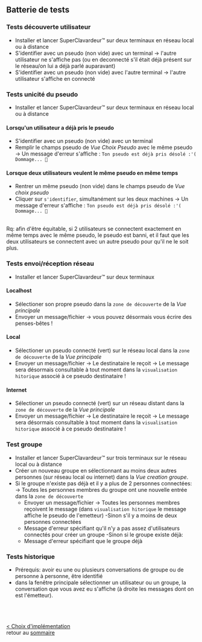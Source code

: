 ## Batterie de tests 

### Tests découverte utilisateur 
- Installer et lancer SuperClavardeur™ sur deux terminaux en réseau local ou à distance
- S'identifier avec un pseudo (non vide) avec un terminal
→ l'autre utilisateur ne s'affiche pas (ou en deconnecté s'il était déjà présent sur le réseau/on lui a déjà parlé auparavant)
- S'identifier avec un pseudo (non vide) avec l'autre terminal 
→ l'autre utilisateur s'affiche en connecté

### Tests unicité du pseudo 
- Installer et lancer SuperClavardeur™ sur deux terminaux en réseau local ou à distance

#### Lorsqu'un utilisateur a déjà pris le pseudo
- S'identifier avec un pseudo (non vide) avec un terminal
- Remplir le champs pseudo de *Vue Choix Pseudo* avec le même pseudo
→ Un message d'erreur s'affiche : `Ton pseudo est déjà pris désolé :'( Dommage... 🙈`

#### Lorsque deux utilisateurs veulent le même pseudo en même temps
- Rentrer un même pseudo (non vide) dans le champs pseudo de *Vue choix pseudo*
- Cliquer sur `s'identifier`, simultanément sur les deux machines
→ Un message d'erreur s'affiche : `Ton pseudo est déjà pris désolé :'( Dommage... 🙈`


<br>
Rq: afin d'être équitable, si 2 utilisateurs se connectent exactement en même temps avec le même pseudo, le pseudo est banni, et il faut que les deux utilisateurs se connectent avec un autre pseudo pour qu'il ne le soit plus.

### Tests envoi/réception réseau
- Installer et lancer SuperClavardeur™ sur deux terminaux

#### Localhost
- Sélectioner son propre pseudo dans la `zone de découverte` de la *Vue principale*
- Envoyer un message/fichier
→ vous pouvez désormais vous écrire des penses-bêtes !

#### Local
- Sélectioner un pseudo connecté (vert) sur le réseau local dans la `zone de découverte` de la *Vue principale*
- Envoyer un message/fichier
→ Le destinataire le reçoit
→ Le message sera désormais consultable à tout moment dans la `visualisation hitorique` associé à ce pseudo destinataire !

#### Internet 
- Sélectioner un pseudo connecté (vert) sur un réseau distant dans la `zone de découverte` de la *Vue principale*
- Envoyer un message/fichier
→ Le destinataire le reçoit 
→ Le message sera désormais consultable à tout moment dans la `visualisation hitorique` associé à ce pseudo destinataire !


### Test groupe
- Installer et lancer SuperClavardeur™ sur trois terminaux sur le réseau local ou à distance 
- Créer un nouveau groupe en sélectionnant au moins deux autres personnes (sur réseau local ou internet) dans la *Vue creation groupe*.
- Si le groupe n'existe pas déjà et il y a plus de 2 personnes connectées:
    → Toutes les personnes membres du groupe ont une nouvelle entrée dans la `zone de découverte`
    - Envoyer un message/fichier
    → Toutes les personnes membres reçoivent le message (dans `visualisation hitorique` le message affiche le pseudo de l'emetteur)
-Sinon s'il y a moins de deux personnes connectées
    - Message d'erreur spécifiant qu'il n'y a pas assez d'utilisateurs connectés pour créer un groupe
-Sinon si le groupe existe déjà:
    - Message d'erreur spécifiant que le groupe déjà


### Tests historique
- Prérequis:  avoir eu une ou plusieurs conversations de groupe ou de personne à personne, être identifié
- dans la fenêtre principale sélectionner un utilisateur ou un groupe, la conversation que vous avez eu s'affiche (à droite les messages dont on est l'émetteur).

<br><br><br>
[< Choix d'implémentation](choix.md)<br>
retour au [sommaire](README.md)
